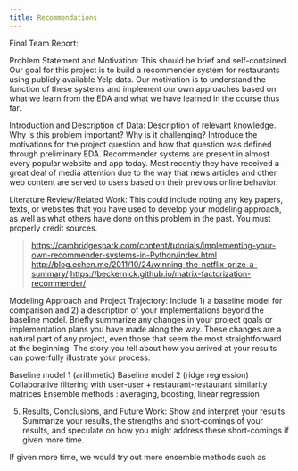 ```yaml
---
title: Recommendations
---
```


<!-- This is the home page

## Lets have fun

>here is a quote

Here is *emph* and **bold**.

Here is some inline math $\alpha = \frac{\beta}{\gamma}$ and, of-course, E rules:

$$ G_{\mu\nu} + \Lambda g_{\mu\nu}  = 8 \pi T_{\mu\nu} . $$ -->

Final Team Report:

Problem Statement and Motivation: This should be brief and self-contained. 
Our goal for this project is to build a recommender system for restaurants using publicly available Yelp data. Our motivation is to understand the function of these systems and implement our own approaches based on what we learn from the EDA and what we have learned in the course thus far.

Introduction and Description of Data: Description of relevant knowledge. Why is this problem important? Why is it challenging? Introduce the motivations for the project question and how that question was defined through preliminary EDA. 
Recommender systems are present in almost every popular website and app today. Most recently they have received a great deal of media attention due to the way that news articles and other web content are served to users based on their previous online behavior.



Literature Review/Related Work: This could include noting any key papers, texts, or websites that you have used to develop your modeling approach, as well as what others have done on this problem in the past. You must properly credit sources. 

>https://cambridgespark.com/content/tutorials/implementing-your-own-recommender-systems-in-Python/index.html
>http://blog.echen.me/2011/10/24/winning-the-netflix-prize-a-summary/
>https://beckernick.github.io/matrix-factorization-recommender/


 Modeling Approach and Project Trajectory: Include 1) a baseline model for comparison and 2) a description of your implementations beyond the baseline model. Briefly summarize any changes in your project goals or implementation plans you have made along the way. These changes are a natural part of any project, even those that seem the most straightforward at the beginning. The story you tell about how you arrived at your results can powerfully illustrate your process. 

Baseline model 1 (arithmetic)
Baseline model 2 (ridge regression)
Collaborative filtering with user-user + restaurant-restaurant similarity matrices
Ensemble methods : averaging, boosting, linear regression

5. Results, Conclusions, and Future Work: Show and interpret your results. Summarize your results, the strengths and short-comings of your results, and speculate on how you might address these short-comings if given more time.

If given more time, we would try out more ensemble methods such as 
